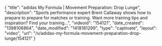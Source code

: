 {
    "title": "adidas My Formula | Movement Preparation: Drop Lunge",
    "description": "Sports performance expert Brent Callaway shows how to prepare to prepare for matches or training. Want more training tips and inspiration? Find your training...",
    "videoid": "154121",
    "date_created": "1398106864",
    "date_modified": "1418181299",
    "type": "captivate",
    "layout": "video",
    "url": "\/v\/adidas-my-formula-movement-preparation-drop-lunge\/154121"
}